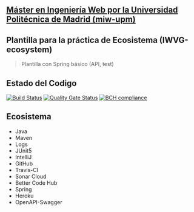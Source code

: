 ## [Máster en Ingeniería Web por la Universidad Politécnica de Madrid (miw-upm)](http://miw.etsisi.upm.es)
## Plantilla para la práctica de Ecosistema (IWVG-ecosystem)
> Plantilla con Spring básico (API, test) 

## Estado del Codigo
[![Build Status](https://travis-ci.org/ferskate19/ide1.svg?branch=develop)](https://travis-ci.org/ferskate19/ide1)
[![Quality Gate Status](https://sonarcloud.io/api/project_badges/measure?project=utn.frm%3Aide1&metric=alert_status)](https://sonarcloud.io/dashboard?id=utn.frm%3Aide1)
[![BCH compliance](https://bettercodehub.com/edge/badge/ferskate19/ide1?branch=develop)](https://bettercodehub.com/)

## Ecosistema
* Java
* Maven
* Logs
* JUnit5
* IntelliJ
* GitHub
* Travis-CI
* Sonar Cloud
* Better Code Hub
* Spring
* Heroku
* OpenAPI-Swagger
